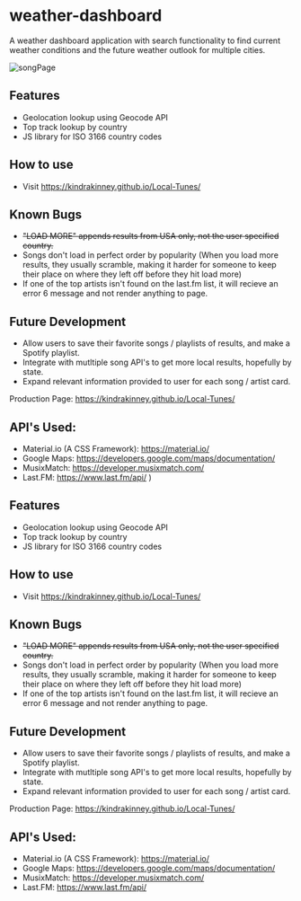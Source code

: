 # weather-dashboard
A weather dashboard application with search functionality to find current weather conditions and the future weather outlook for multiple cities.

![songPage](https://imgur.com/gRTilPx)

## Features

* Geolocation lookup using Geocode API
* Top track lookup by country
* JS library for ISO 3166 country codes

## How to use
* Visit https://kindrakinney.github.io/Local-Tunes/

## Known Bugs
* ~~"LOAD MORE" appends results from USA only, not the user specified country.~~
* Songs don't load in perfect order by popularity (When you load more results, they usually scramble, making it harder for someone to keep their place on where they left off before they hit load more)
* If one of the top artists isn't found on the last.fm list, it will recieve an error 6 message and not render anything to page.

## Future Development
* Allow users to save their favorite songs / playlists of results, and make a Spotify playlist.
* Integrate with mutltiple song API's to get more local results, hopefully by state.
* Expand relevant information provided to user for each song / artist card.

Production Page: https://kindrakinney.github.io/Local-Tunes/

## API's Used:

* Material.io (A CSS Framework): https://material.io/
* Google Maps: https://developers.google.com/maps/documentation/
* MusixMatch: https://developer.musixmatch.com/
* Last.FM: https://www.last.fm/api/
)

## Features

* Geolocation lookup using Geocode API
* Top track lookup by country
* JS library for ISO 3166 country codes

## How to use
* Visit https://kindrakinney.github.io/Local-Tunes/

## Known Bugs
* ~~"LOAD MORE" appends results from USA only, not the user specified country.~~
* Songs don't load in perfect order by popularity (When you load more results, they usually scramble, making it harder for someone to keep their place on where they left off before they hit load more)
* If one of the top artists isn't found on the last.fm list, it will recieve an error 6 message and not render anything to page.

## Future Development
* Allow users to save their favorite songs / playlists of results, and make a Spotify playlist.
* Integrate with mutltiple song API's to get more local results, hopefully by state.
* Expand relevant information provided to user for each song / artist card.

Production Page: https://kindrakinney.github.io/Local-Tunes/

## API's Used:

* Material.io (A CSS Framework): https://material.io/
* Google Maps: https://developers.google.com/maps/documentation/
* MusixMatch: https://developer.musixmatch.com/
* Last.FM: https://www.last.fm/api/
